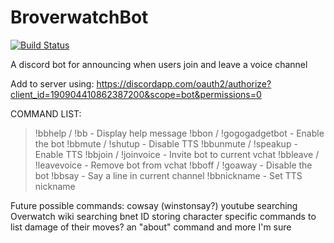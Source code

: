 # BroverwatchBot

[![Build Status](https://travis-ci.org/jimkk/BroverwatchBot.svg?branch=master)](https://travis-ci.org/jimkk/BroverwatchBot)

A discord bot for announcing when users join and leave a voice channel

Add to server using: https://discordapp.com/oauth2/authorize?client_id=190904410862387200&scope=bot&permissions=0

COMMAND LIST:
>!bbhelp / !bb    -    Display help message
>!bbon / !gogogadgetbot    -    Enable the bot
>!bbmute / !shutup    -    Disable TTS
>!bbunmute / !speakup    -    Enable TTS
>!bbjoin / !joinvoice    -    Invite bot to current vchat
>!bbleave / !leavevoice    -    Remove bot from vchat
>!bboff / !goaway    -    Disable the bot
>!bbsay <line>    -    Say a line in current channel
>!bbnickname <nickname>    -    Set TTS nickname


Future possible commands:
cowsay (winstonsay?)
youtube searching
Overwatch wiki searching
bnet ID storing
character specific commands to list damage of their moves?
an "about" command
and more I'm sure

